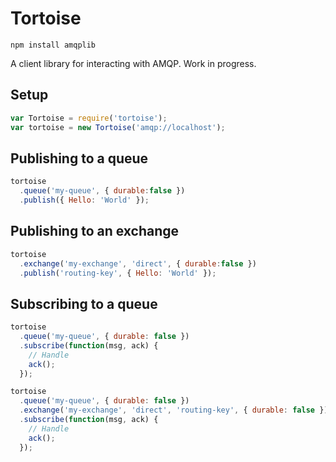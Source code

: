 # Tortoise

    npm install amqplib

A client library for interacting with AMQP. Work in progress.

## Setup

```javascript
var Tortoise = require('tortoise');
var tortoise = new Tortoise('amqp://localhost');

```

## Publishing to a queue

```javascript
tortoise
  .queue('my-queue', { durable:false })
  .publish({ Hello: 'World' });

```

## Publishing to an exchange

```javascript
tortoise
  .exchange('my-exchange', 'direct', { durable:false })
  .publish('routing-key', { Hello: 'World' });

```

## Subscribing to a queue

```javascript
tortoise
  .queue('my-queue', { durable: false })
  .subscribe(function(msg, ack) {
    // Handle
    ack();
  });

```

```javascript
tortoise
  .queue('my-queue', { durable: false })
  .exchange('my-exchange', 'direct', 'routing-key', { durable: false })
  .subscribe(function(msg, ack) {
    // Handle
    ack();
  });

```